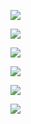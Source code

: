 ![](https://github.com/vlad507/frontend-project-lvl1/workflows/brainCI/badge.svg)

<a href="https://codeclimate.com/github/vlad507/frontend-project-lvl1"><img src="https://api.codeclimate.com/v1/badges/a99a88d28ad37a79dbf6/maintainability" /></a>

<a href="https://codeclimate.com/github/vlad507/frontend-project-lvl1"><img src="https://api.codeclimate.com/v1/badges/a99a88d28ad37a79dbf6/test_coverage" /></a>

<a href="https://asciinema.org/a/55eJ0OwQ683RN9WyblHpz6cuZ"><img src="https://asciinema.org/a/55eJ0OwQ683RN9WyblHpz6cuZ.png"/></a>

 <a href="https://asciinema.org/a/dNzcCWXIsTUoIjXw9ERlOHsFs"><img src="https://asciinema.org/a/dNzcCWXIsTUoIjXw9ERlOHsFs.png"/></a>

  <a href="https://asciinema.org/a/RfyPti6ZjQ2T2Dzitb33DSlF2"><img src="https://asciinema.org/a/RfyPti6ZjQ2T2Dzitb33DSlF2.png"/></a>
